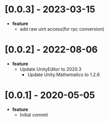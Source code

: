 # [0.0.3] - 2023-03-15

- **feature**
  - add raw uint access(for rpc conversion)

# [0.0.2] - 2022-08-06

- **feature**
  - Update UnityEditor to 2020.3
    - Update Unity.Mathematics to 1.2.6

# [0.0.1] - 2020-05-05

- **feature**
    - Initial commit
